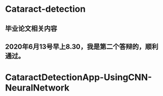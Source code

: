 # Cataract-detection
## 毕业论文相关内容
## 2020年6月13号早上8.30，我是第二个答辩的，顺利通过。

# CataractDetectionApp-UsingCNN-NeuralNetwork
